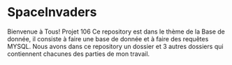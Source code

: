 # SpaceInvaders
Bienvenue à Tous!
Projet 106
Ce repository est dans le thème de la Base de donnée, il consiste à faire une base de donnée et à faire des requêtes MYSQL.
Nous avons dans ce repository un dossier et 3 autres dossiers qui contiennent chacunes des parties de mon travail. 

